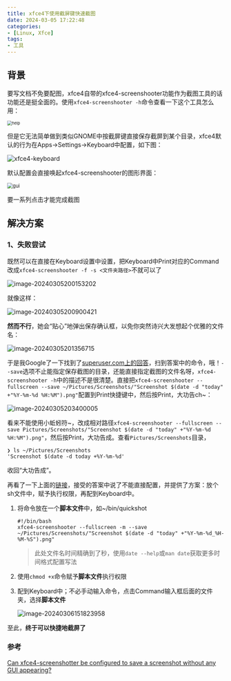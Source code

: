 ```yaml
---
title: xfce4下使用截屏键快速截图
date: 2024-03-05 17:22:48
categories:
- [Linux, Xfce]
tags:
- 工具
---
```

## 背景

要写文档不免要配图，xfce4自带的xfce4-screenshooter功能作为截图工具的话功能还是挺全面的。使用`xfce4-screenshooter -h`命令查看一下这个工具怎么用：

<img src="quick-screen-shot-in-xfce4/xfce4-screenshooter-help.png" alt="help" style="zoom: 67%;" />

但是它无法简单做到类似GNOME中按截屏键直接保存截屏到某个目录，xfce4默认的行为在Apps->Settings->Keyboard中配置，如下图：

![xfce4-keyboard](quick-screen-shot-in-xfce4/xfce4-keyboard.png)

默认配置会直接唤起xfce4-screenshooter的图形界面：

<img src="quick-screen-shot-in-xfce4/xfce4-screenshooter-gui.png" alt="gui" style="zoom:80%;" />

要一系列点击才能完成截图

## 解决方案

### 1、失败尝试

既然可以在直接在Keyboard设置中设置，把Keyboard中Print对应的Command改成`xfce4-screenshooter -f -s <文件夹路径>`不就可以了

![image-20240305200153202](quick-screen-shot-in-xfce4/image-20240305200153202.png)

就像这样：

![image-20240305200900421](quick-screen-shot-in-xfce4/image-20240305200900421.png)

**然而不行**，她会“贴心”地弹出保存确认框，以免你突然诗兴大发想起个优雅的文件名：

![image-20240305201356715](quick-screen-shot-in-xfce4/image-20240305201356715.png)

于是我Google了一下找到了[superuser.com上的回答](https://superuser.com/a/1690531/1819287)，扫到答案中的命令，哦！`--save`选项不止能指定保存截图的目录，还能直接指定截图的文件名呀，`xfce4-screenshooter -h`中的描述不是很清楚。直接把`xfce4-screenshooter --fullscreen --save ~/Pictures/Screenshots/"Screenshot $(date -d "today" +"%Y-%m-%d %H:%M").png"`配置到Print快捷键中，然后按Print，大功告ch~：

![image-20240305203400005](quick-screen-shot-in-xfce4/image-20240305203400005.png)

看来不能使用小蚯蚓符~，改成相对路径`xfce4-screenshooter --fullscreen --save Pictures/Screenshots/"Screenshot $(date -d "today" +"%Y-%m-%d %H:%M").png"`，然后按Print，大功告成。查看`Pictures/Screenshots`目录，

```shell
❯ ls ~/Pictures/Screenshots
'Screenshot $(date -d today +%Y-%m-%d'
```

收回“大功告成”。

再看了一下上面的[链接](https://superuser.com/a/1690531/1819287)，接受的答案中说了不能直接配置，并提供了方案：放个sh文件中，赋予执行权限，再配到Keyboard中。

1. 将命令放在一个**脚本文件**中，如~/bin/quickshot

   ```shell
   #!/bin/bash
   xfce4-screenshooter --fullscreen -m --save ~/Pictures/Screenshots/"Screenshot $(date -d "today" +"%Y-%m-%d_%H-%M-%S").png"
   ```

   > 此处文件名时间精确到了秒，使用`date --help`或`man date`获取更多时间格式配置写法

2. 使用`chmod +x`命令赋予**脚本文件**执行权限

3. 配到Keyboard中；不必手动输入命令，点击Command输入框后面的文件夹，选择**脚本文件**

   ![image-20240306151823958](quick-screen-shot-in-xfce4/image-20240306151823958.png)

至此，**终于可以快捷地截屏了**

### 参考

[Can xfce4-screenshotter be configured to save a screenshot without any GUI appearing?](https://superuser.com/a/1690531/1819287 )
